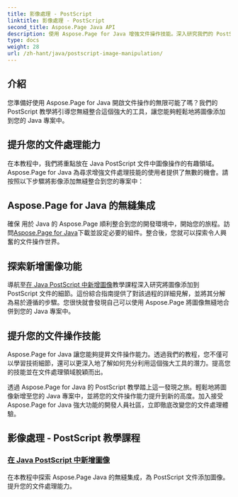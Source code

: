 ```yaml
---
title: 影像處理 - PostScript
linktitle: 影像處理 - PostScript
second_title: Aspose.Page Java API
description: 使用 Aspose.Page for Java 增強文件操作技能。深入研究我們的 PostScript 教學課程，學習在 Java 中新增圖像，並提升您的文件功能。
type: docs
weight: 28
url: /zh-hant/java/postscript-image-manipulation/
---
```


## 介紹

您準備好使用 Aspose.Page for Java 開啟文件操作的無限可能了嗎？我們的 PostScript 教學將引導您無縫整合這個強大的工具，讓您能夠輕鬆地將圖像添加到您的 Java 專案中。

## 提升您的文件處理能力

在本教程中，我們將重點放在 Java PostScript 文件中圖像操作的有趣領域。 Aspose.Page for Java 為尋求增強文件處理技能的使用者提供了無數的機會。請按照以下步驟將影像添加無縫整合到您的專案中：

## Aspose.Page for Java 的無縫集成

確保 用於 Java 的 Aspose.Page 順利整合到您的開發環境中，開始您的旅程。訪問[Aspose.Page for Java](https://products.aspose.com/page/java)下載並設定必要的組件。整合後，您就可以探索令人興奮的文件操作世界。

## 探索新增圖像功能

導航至[在 Java PostScript 中新增圖像](./add-image/)教學課程深入研究將圖像添加到 PostScript 文件的細節。這份綜合指南提供了對該過程的詳細見解，並將其分解為易於遵循的步驟。您很快就會發現自己可以使用 Aspose.Page 將圖像無縫地合併到您的 Java 專案中。

## 提升您的文件操作技能

Aspose.Page for Java 讓您能夠提昇文件操作能力。透過我們的教程，您不僅可以學習技術細節，還可以更深入地了解如何充分利用這個強大工具的潛力。提高您的技能並在文件處理領域脫穎而出。

透過 Aspose.Page for Java 的 PostScript 教學踏上這一發現之旅。輕鬆地將圖像新增至您的 Java 專案中，並將您的文件操作能力提升到新的高度。加入接受 Aspose.Page for Java 強大功能的開發人員社區，立即徹底改變您的文件處理體驗。
## 影像處理 - PostScript 教學課程
### [在 Java PostScript 中新增圖像](./add-image/)
在本教程中探索 Aspose.Page Java 的無縫集成，為 PostScript 文件添加圖像。提升您的文件處理能力。
